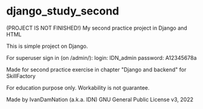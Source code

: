 # django_study_second

(PROJECT IS NOT FINISHED!)
My second practice project in Django and HTML

This is simple project on Django.

For superuser sign in (on /admin/): login: IDN_admin password: A12345678a

Made for second practice exercise in chapter "Django and backend" for SkillFactory

For education purpose only. Workability is not guarantee.

Made by IvanDamNation (a.k.a. IDN) GNU General Public License v3, 2022
